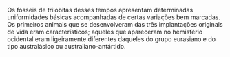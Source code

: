 ﻿Os fósseis de trilobitas desses tempos apresentam determinadas uniformidades básicas acompanhadas de certas variações bem marcadas. Os primeiros animais que se desenvolveram das três implantações originais de vida eram característicos; aqueles que apareceram no hemisfério ocidental eram ligeiramente diferentes daqueles do grupo eurasiano e do tipo australásico ou australiano-antártido.